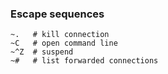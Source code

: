### Escape sequences

    ~.   # kill connection
    ~C   # open command line
    ~^Z  # suspend
    ~#   # list forwarded connections
